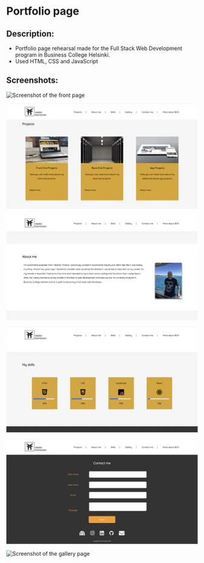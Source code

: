 # Portfolio page

## Description: 
- Portfolio page rehearsal made for the Full Stack Web Development program in Business College Helsinki.
- Used HTML, CSS and JavaScript

## Screenshots:

![Screenshot of the front page](Screenshot-home.png)

![Screenshot of the projects section](Screenshot-projects.png)

![Screenshot of the about section](Screenshot-about.png)

![Screenshot of the skills section](Screenshot-skills.png)

![Screenshot of the contact section](Screenshot-contact.png)

![Screenshot of the gallery page](Screenshot-gallery.png)
